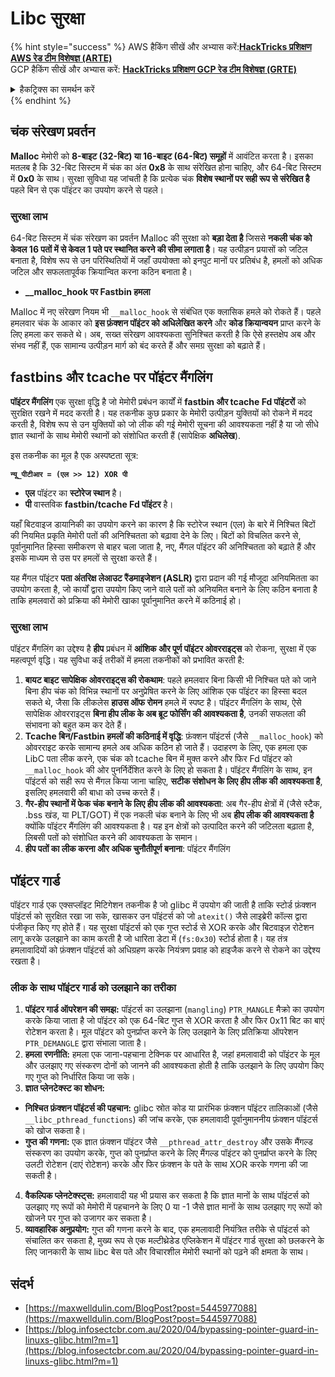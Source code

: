 # Libc सुरक्षा

{% hint style="success" %}
AWS हैकिंग सीखें और अभ्यास करें:<img src="/.gitbook/assets/arte.png" alt="" data-size="line">[**HackTricks प्रशिक्षण AWS रेड टीम विशेषज्ञ (ARTE)**](https://training.hacktricks.xyz/courses/arte)<img src="/.gitbook/assets/arte.png" alt="" data-size="line">\
GCP हैकिंग सीखें और अभ्यास करें: <img src="/.gitbook/assets/grte.png" alt="" data-size="line">[**HackTricks प्रशिक्षण GCP रेड टीम विशेषज्ञ (GRTE)**<img src="/.gitbook/assets/grte.png" alt="" data-size="line">](https://training.hacktricks.xyz/courses/grte)

<details>

<summary>हैकट्रिक्स का समर्थन करें</summary>

* [**सदस्यता योजनाएं**](https://github.com/sponsors/carlospolop) की जाँच करें!
* **शामिल हों** 💬 [**डिस्कॉर्ड समूह**](https://discord.gg/hRep4RUj7f) या [**टेलीग्राम समूह**](https://t.me/peass) या **ट्विटर** 🐦 [**@hacktricks\_live**](https://twitter.com/hacktricks\_live)** पर हमें **फॉलो** करें।
* **हैकिंग ट्रिक्स साझा करें, हैकट्रिक्स**](https://github.com/carlospolop/hacktricks) और [**हैकट्रिक्स क्लाउड**](https://github.com/carlospolop/hacktricks-cloud) github रेपो में PR जमा करके।

</details>
{% endhint %}

## चंक संरेखण प्रवर्तन

**Malloc** मेमोरी को **8-बाइट (32-बिट) या 16-बाइट (64-बिट) समूहों** में आवंटित करता है। इसका मतलब है कि 32-बिट सिस्टम में चंक का अंत **0x8** के साथ संरेखित होना चाहिए, और 64-बिट सिस्टम में **0x0** के साथ। सुरक्षा सुविधा यह जांचती है कि प्रत्येक चंक **विशेष स्थानों पर सही रूप से संरेखित है** पहले बिन से एक पॉइंटर का उपयोग करने से पहले।

### सुरक्षा लाभ

64-बिट सिस्टम में चंक संरेखण का प्रवर्तन Malloc की सुरक्षा को **बड़ा देता है** जिससे **नकली चंक को केवल 16 पतों में से केवल 1 पते पर स्थानित करने की सीमा लगाता है**। यह उत्पीड़न प्रयासों को जटिल बनाता है, विशेष रूप से उन परिस्थितियों में जहाँ उपयोक्ता को इनपुट मानों पर प्रतिबंध है, हमलों को अधिक जटिल और सफलतापूर्वक क्रियान्वित करना कठिन बनाता है।

* **\_\_malloc\_hook पर Fastbin हमला**

Malloc में नए संरेखण नियम भी `__malloc_hook` से संबंधित एक क्लासिक हमले को रोकते हैं। पहले हमलवार चंक के आकार को **इस फ़ंक्शन पॉइंटर को अधिलेखित करने** और **कोड क्रियान्वयन** प्राप्त करने के लिए हमला कर सकते थे। अब, सख्त संरेखण आवश्यकता सुनिश्चित करती है कि ऐसे हस्तक्षेप अब और संभव नहीं हैं, एक सामान्य उत्पीड़न मार्ग को बंद करते हैं और समग्र सुरक्षा को बढ़ाते हैं।

## fastbins और tcache पर पॉइंटर मैंगलिंग

**पॉइंटर मैंगलिंग** एक सुरक्षा वृद्धि है जो मेमोरी प्रबंधन कार्यों में **fastbin और tcache Fd पॉइंटरों** को सुरक्षित रखने में मदद करती है। यह तकनीक कुछ प्रकार के मेमोरी उत्पीड़न युक्तियों को रोकने में मदद करती है, विशेष रूप से उन युक्तियों को जो लीक की गई मेमोरी सूचना की आवश्यकता नहीं है या जो सीधे ज्ञात स्थानों के साथ मेमोरी स्थानों को संशोधित करती हैं (सापेक्षिक **अधिलेख**).

इस तकनीक का मूल है एक अस्पष्टता सूत्र:

**`न्यू_पीटीआर = (एल >> 12) XOR पी`**

* **एल** पॉइंटर का **स्टोरेज स्थान** है।
* **पी** वास्तविक **fastbin/tcache Fd पॉइंटर** है।

यहाँ बिटवाइज डायानिकी का उपयोग करने का कारण है कि स्टोरेज स्थान (एल) के बारे में निश्चित बिटों की नियमित प्रकृति मेमोरी पतों की अनिश्चितता को बढ़ावा देने के लिए। बिटों को विचलित करने से, पूर्वानुमानित हिस्सा समीकरण से बाहर चला जाता है, नए, मैंगल पॉइंटर की अनिश्चितता को बढ़ाते हैं और इसके माध्यम से उस पर हमलों से सुरक्षा करते हैं।

यह मैंगल पॉइंटर **पता अंतरिक्ष लेआउट रैंडमाइजेशन (ASLR)** द्वारा प्रदान की गई मौजूदा अनियमितता का उपयोग करता है, जो कार्यों द्वारा उपयोग किए जाने वाले पतों को अनियमित बनाने के लिए कठिन बनाता है ताकि हमलवारों को प्रक्रिया की मेमोरी खाका पूर्वानुमानित करने में कठिनाई हो।

### सुरक्षा लाभ

पॉइंटर मैंगलिंग का उद्देश्य है **हीप** प्रबंधन में **आंशिक और पूर्ण पॉइंटर ओवरराइट्स** को रोकना, सुरक्षा में एक महत्वपूर्ण वृद्धि। यह सुविधा कई तरीकों में हमला तकनीकों को प्रभावित करती है:

1. **बायट बाइट सापेक्षिक ओवरराइट्स की रोकथाम**: पहले हमलवार बिना किसी भी निश्चित पते को जाने बिना हीप चंक को विभिन्न स्थानों पर अनुप्रेषित करने के लिए आंशिक एक पॉइंटर का हिस्सा बदल सकते थे, जैसा कि लीकलेस **हाउस ऑफ रोमन** हमले में स्पष्ट है। पॉइंटर मैंगलिंग के साथ, ऐसे सापेक्षिक ओवरराइट्स **बिना हीप लीक के अब ब्रूट फोर्सिंग की आवश्यकता है**, उनकी सफलता की संभावना को बहुत कम कर देते हैं।
2. **Tcache बिन/Fastbin हमलों की कठिनाई में वृद्धि**: फ़ंक्शन पॉइंटर्स (जैसे `__malloc_hook`) को ओवरराइट करके सामान्य हमले अब अधिक कठिन हो जाते हैं। उदाहरण के लिए, एक हमला एक LibC पता लीक करने, एक चंक को tcache बिन में मुक्त करने और फिर Fd पॉइंटर को `__malloc_hook` की ओर पुनर्निर्देशित करने के लिए हो सकता है। पॉइंटर मैंगलिंग के साथ, इन पॉइंटर्स को सही रूप से मैंगल किया जाना चाहिए, **सटीक संशोधन के लिए हीप लीक की आवश्यकता है**, इसलिए हमलवारी की बाधा को उच्च करते हैं।
3. **गैर-हीप स्थानों में फेक चंक बनाने के लिए हीप लीक की आवश्यकता**: अब गैर-हीप क्षेत्रों में (जैसे स्टैक, .bss खंड, या PLT/GOT) में एक नकली चंक बनाने के लिए भी अब **हीप लीक की आवश्यकता है** क्योंकि पॉइंटर मैंगलिंग की आवश्यकता है। यह इन क्षेत्रों को उत्पादित करने की जटिलता बढ़ाता है, लिबसी पतों को संशोधित करने की आवश्यकता के समान।
4. **हीप पतों का लीक करना और अधिक चुनौतीपूर्ण बनाना**: पॉइंटर मैंगलिंग
## पॉइंटर गार्ड

पॉइंटर गार्ड एक एक्सप्लॉइट मिटिगेशन तकनीक है जो glibc में उपयोग की जाती है ताकि स्टोर्ड फ़ंक्शन पॉइंटर्स को सुरक्षित रखा जा सके, खासकर उन पॉइंटर्स को जो `atexit()` जैसे लाइब्रेरी कॉल्स द्वारा पंजीकृत किए गए होते हैं। यह सुरक्षा पॉइंटर्स को एक गुप्त स्टोर्ड से XOR करके और बिटवाइज़ रोटेशन लागू करके उलझाने का काम करती है जो धारिता डेटा में (`fs:0x30`) स्टोर्ड होता है। यह तंत्र हमलावादियों को फ़ंक्शन पॉइंटर्स को अधिग्रहण करके नियंत्रण प्रवाह को हाइजैक करने से रोकने का उद्देश्य रखता है।

### **लीक के साथ पॉइंटर गार्ड को उलझाने का तरीका**

1. **पॉइंटर गार्ड ऑपरेशन की समझ:** पॉइंटर्स का उलझाना (`mangling`) `PTR_MANGLE` मैक्रो का उपयोग करके किया जाता है जो पॉइंटर को एक 64-बिट गुप्त से XOR करता है और फिर 0x11 बिट का बाएं रोटेशन करता है। मूल पॉइंटर को पुनर्प्राप्त करने के लिए उलझाने के लिए प्रतिक्रिया ऑपरेशन `PTR_DEMANGLE` द्वारा संभाला जाता है।
2. **हमला रणनीति:** हमला एक जाना-पहचाना टेक्निक पर आधारित है, जहां हमलावादी को पॉइंटर के मूल और उलझाए गए संस्करण दोनों को जानने की आवश्यकता होती है ताकि उलझाने के लिए उपयोग किए गए गुप्त को निर्धारित किया जा सके।
3. **ज्ञात प्लेनटेक्स्ट का शोधन:**
* **निश्चित फ़ंक्शन पॉइंटर्स की पहचान:** glibc स्रोत कोड या प्रारंभिक फ़ंक्शन पॉइंटर तालिकाओं (जैसे `__libc_pthread_functions`) की जांच करके, एक हमलावादी पूर्वानुमाननीय फ़ंक्शन पॉइंटर्स को खोज सकता है।
* **गुप्त की गणना:** एक ज्ञात फ़ंक्शन पॉइंटर जैसे `__pthread_attr_destroy` और उसके मैंगल्ड संस्करण का उपयोग करके, गुप्त को पुनर्प्राप्त करने के लिए मैंगल्ड पॉइंटर को पुनर्प्राप्त करने के लिए उलटी रोटेशन (दाएं रोटेशन) करके और फिर फ़ंक्शन के पते के साथ XOR करके गणना की जा सकती है।
4. **वैकल्पिक प्लेनटेक्स्ट्स:** हमलावादी यह भी प्रयास कर सकता है कि ज्ञात मानों के साथ पॉइंटर्स को उलझाए गए रूपों को मेमोरी में पहचानने के लिए 0 या -1 जैसे ज्ञात मानों के साथ उलझाए गए रूपों को खोजने पर गुप्त को उजागर कर सकता है।
5. **व्यावहारिक अनुप्रयोग:** गुप्त की गणना करने के बाद, एक हमलावादी नियंत्रित तरीके से पॉइंटर्स को संचालित कर सकता है, मुख्य रूप से एक मल्टीथ्रेडेड एप्लिकेशन में पॉइंटर गार्ड सुरक्षा को छलकरने के लिए जानकारी के साथ libc बेस पते और विचारशील मेमोरी स्थानों को पढ़ने की क्षमता के साथ।

## संदर्भ

* [https://maxwelldulin.com/BlogPost?post=5445977088](https://maxwelldulin.com/BlogPost?post=5445977088)
* [https://blog.infosectcbr.com.au/2020/04/bypassing-pointer-guard-in-linuxs-glibc.html?m=1](https://blog.infosectcbr.com.au/2020/04/bypassing-pointer-guard-in-linuxs-glibc.html?m=1)
